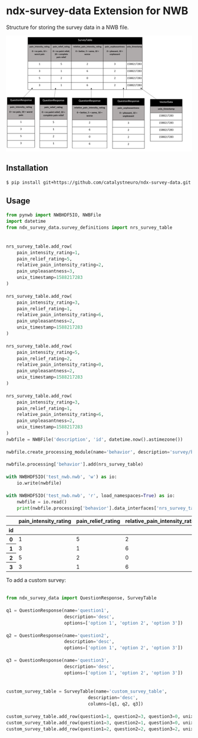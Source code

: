 # ndx-survey-data Extension for NWB

Structure for storing the survey data in a NWB file.

![schema schema](https://github.com/catalystneuro/ndx-survey-data/blob/master/docs/media/survey_data.png?raw=true)


## Installation
```bash
$ pip install git+https://github.com/catalystneuro/ndx-survey-data.git
```

## Usage

```python
from pynwb import NWBHDF5IO, NWBFile
import datetime
from ndx_survey_data.survey_definitions import nrs_survey_table


nrs_survey_table.add_row(
    pain_intensity_rating=1,
    pain_relief_rating=5,
    relative_pain_intensity_rating=2,
    pain_unpleasantness=3,
    unix_timestamp=1588217283
)

nrs_survey_table.add_row(
    pain_intensity_rating=3,
    pain_relief_rating=1,
    relative_pain_intensity_rating=6,
    pain_unpleasantness=2,
    unix_timestamp=1588217283
)

nrs_survey_table.add_row(
    pain_intensity_rating=5,
    pain_relief_rating=2,
    relative_pain_intensity_rating=0,
    pain_unpleasantness=2,
    unix_timestamp=1588217283
)

nrs_survey_table.add_row(
    pain_intensity_rating=3,
    pain_relief_rating=1,
    relative_pain_intensity_rating=6,
    pain_unpleasantness=2,
    unix_timestamp=1588217283
)
nwbfile = NWBFile('description', 'id', datetime.now().astimezone())

nwbfile.create_processing_module(name='behavior', description='survey/behavioral data')

nwbfile.processing['behavior'].add(nrs_survey_table)

with NWBHDF5IO('test_nwb.nwb', 'w') as io:
    io.write(nwbfile)

with NWBHDF5IO('test_nwb.nwb', 'r', load_namespaces=True) as io:
    nwbfile = io.read()
    print(nwbfile.processing['behavior'].data_interfaces['nrs_survey_table'].to_dataframe().to_html())
```
<table class="dataframe">
  <thead>
    <tr style="text-align: right;">
      <th></th>
      <th>pain_intensity_rating</th>
      <th>pain_relief_rating</th>
      <th>relative_pain_intensity_rating</th>
      <th>pain_unpleasantness</th>
      <th>unix_timestamp</th>
    </tr>
    <tr>
      <th>id</th>
      <th></th>
      <th></th>
      <th></th>
      <th></th>
      <th></th>
    </tr>
  </thead>
  <tbody>
    <tr>
      <th>0</th>
      <td>1</td>
      <td>5</td>
      <td>2</td>
      <td>3</td>
      <td>1588217283</td>
    </tr>
    <tr>
      <th>1</th>
      <td>3</td>
      <td>1</td>
      <td>6</td>
      <td>2</td>
      <td>1588217283</td>
    </tr>
    <tr>
      <th>2</th>
      <td>5</td>
      <td>2</td>
      <td>0</td>
      <td>2</td>
      <td>1588217283</td>
    </tr>
    <tr>
      <th>3</th>
      <td>3</td>
      <td>1</td>
      <td>6</td>
      <td>2</td>
      <td>1588217283</td>
    </tr>
  </tbody>
</table>

To add a custom survey:

```python

from ndx_survey_data import QuestionResponse, SurveyTable

q1 = QuestionResponse(name='question1',
                      description='desc',
                      options=['option 1', 'option 2', 'option 3'])

q2 = QuestionResponse(name='question2', 
                      description='desc',
                      options=['option 1', 'option 2', 'option 3'])

q3 = QuestionResponse(name='question3', 
                      description='desc',
                      options=['option 1', 'option 2', 'option 3'])


custom_survey_table = SurveyTable(name='custom_survey_table',
                               description='desc', 
                               columns=[q1, q2, q3])

custom_survey_table.add_row(question1=1, question2=3, question3=0, unix_timestamp=1588217283)
custom_survey_table.add_row(question1=3, question2=1, question3=0, unix_timestamp=1588217283)
custom_survey_table.add_row(question1=2, question2=2, question3=2, unix_timestamp=1588217283)

```